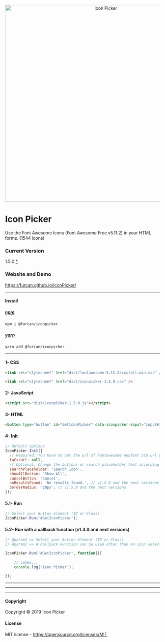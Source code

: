 <p align="center">
  <img src="https://raw.githubusercontent.com/furcan/IconPicker/master/github-cover.png" width="640" height="auto" alt="Icon Picker">
</p>


# Icon Picker
Use the Font Awesome Icons (Font Awesome Free v5.11.2) in your HTML forms. (1544 icons)


### Current Version
1.5.0 [*](https://github.com/furcan/IconPicker/blob/master/ReleaseNotes.md)

### Website and Demo
https://furcan.github.io/IconPicker/

---------

#### Install

##### [npm](https://www.npmjs.com/package/@furcan/iconpicker)
```
npm i @furcan/iconpicker
```
##### [yarn](https://yarnpkg.com/en/package/@furcan/iconpicker)
```
yarn add @furcan/iconpicker
```

---------

#### 1- CSS

```html
<link rel="stylesheet" href="dist/fontawesome-5.11.2/css/all.min.css" />

<link rel="stylesheet" href="dist/iconpicker-1.5.0.css" />
```

#### 2- JavaScript

```html
<script src="dist/iconpicker-1.5.0.js"></script>
```

#### 3- HTML

```html
<button type="button" id="GetIconPicker" data-iconpicker-input="input#IconInput" data-iconpicker-preview="i#IconPreview">Select Icon</button>
```

#### 4- Init

```js
// Default options
IconPicker.Init({
  // Required: You have to set the url of Fontawesome Webfont SVG url you are using to "faCssUrl" option. e.g. 'https://use.fontawesome.com/releases/v5.2.0/webfonts/fa-solid-900.svg#fontawesome'
  faCssUrl: null,
  // Optional: Change the buttons or search placeholder text according to the language.
  searchPlaceholder: 'Search Icon',
  showAllButton: 'Show All',
  cancelButton: 'Cancel',
  noResultsFound: 'No results found.', // v1.5.0 and the next versions
  borderRadius: '20px', // v1.5.0 and the next versions
});
```

#### 5.1- Run

```js
// Select your Button element (ID or Class)
IconPicker.Run('#GetIconPicker');
```



#### 5.2- Run with a callback function (v1.4.0 and next versions)

```js
// @param1 => Select your Button element (ID or Class)
// @param2 => A Callback Function can be used after than an icon selected on the list.

IconPicker.Run('#GetIconPicker', function(){
    
    // codes...
    console.log('Icon Picker');
    
});

```

---------
---------
---------

#### Copyright
Copyright © 2019 Icon Picker

#### License
MIT license - https://opensource.org/licenses/MIT
